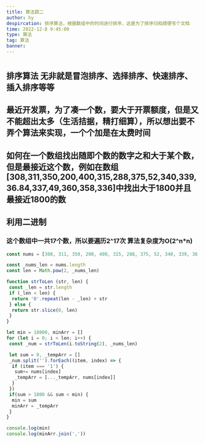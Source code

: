 ```yaml
---
title: 算法题二
author: hy
despircation: 排序算法，根据数组中的时间进行排序，这是为了排序归档顺便写个文档
time: 2022-12-8 9:45:00
type: 算法
tag: 算法
banner: 
---
```


#
## 排序算法 无非就是冒泡排序、选择排序、快速排序、插入排序等等
## 最近开发票，为了凑一个数，要大于开票额度，但是又不能超出太多（生活拮据，精打细算），所以想出要不弄个算法来实现，一个个加是在太费时间
## 如何在一个数组找出随即个数的数字之和大于某个数，但是最接近这个数，例如在数组[308,311,350,200,400,315,288,375,52,340,339,36.84,337,49,360,358,336]中找出大于1800并且最接近1800的数
## 利用二进制
### 这个数组中一共17个数，所以要遍历2^17次 算法复杂度为O(2^n*n) 
```javascript
const nums = [308, 311, 350, 200, 400, 315, 288, 375, 52, 340, 339, 36.84, 337, 49, 360, 358, 336]

const _nums_len = nums.length
const len = Math.pow(2, _nums_len)

function strToLen (str, len) {
 const _len = str.length
 if (_len < len) {
  return '0'.repeat(len - _len) + str
 } else {
  return str.slice(0, len)
 }
}

let min = 18000, minArr = []
for (let i = 0; i < len; i++) {
 const _num = strToLen(i.toString(2), _nums_len)

 let sum = 0, _tempArr = []
 _num.split('').forEach((item, index) => {
  if (item === '1') {
   sum+= nums[index]
   _tempArr = [..._tempArr, nums[index]]
  }
 })
 if(sum > 1800 && sum < min) {
  min = sum
  minArr = _tempArr
 }
}

console.log(min) 
console.log(minArr.join(','))
```
